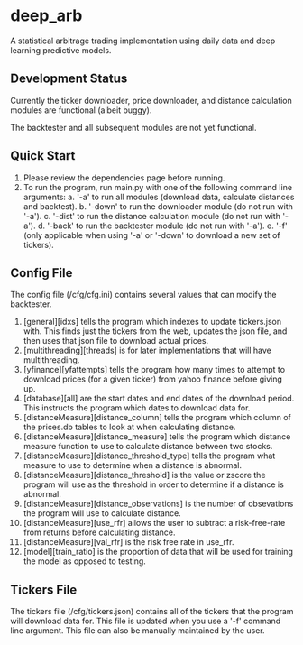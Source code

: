 # deep_arb
A statistical arbitrage trading implementation using daily data and deep learning predictive models.

## Development Status
Currently the ticker downloader, price downloader, and distance calculation modules are functional (albeit buggy).

The backtester and all subsequent modules are not yet functional.

## Quick Start
1. Please review the dependencies page before running.
2. To run the program, run main.py with one of the following command line arguments:
  a. '-a' to run all modules (download data, calculate distances and backtest).
  b. '-down' to run the downloader module (do not run with '-a').
  c. '-dist' to run the distance calculation module (do not run with '-a').
  d. '-back' to run the backtester module (do not run with '-a').
  e. '-f' (only applicable when using '-a' or '-down' to download a new set of tickers).
  
## Config File
The config file (/cfg/cfg.ini) contains several values that can modify the backtester.
1. [general][idxs] tells the program which indexes to update tickers.json with. This finds just the tickers from the web, updates the json file, and then uses that json file to download actual prices.
2. [multithreading][threads] is for later implementations that will have multithreading.
3. [yfinance][yfattempts] tells the program how many times to attempt to download prices (for a given ticker) from yahoo finance before giving up.
4. [database][all] are the start dates and end dates of the download period. This instructs the program which dates to download data for.
5. [distanceMeasure][distance_column] tells the program which column of the prices.db tables to look at when calculating distance.
6. [distanceMeasure][distance_measure] tells the program which distance measure function to use to calculate distance between two stocks.
7. [distanceMeasure][distance_threshold_type] tells the program what measure to use to determine when a distance is abnormal.
8. [distanceMeasure][distance_threshold] is the value or zscore the program will use as the threshold in order to determine if a distance is abnormal.
9. [distanceMeasure][distance_observations] is the number of obsevations the program will use to calculate distance.
10. [distanceMeasure][use_rfr] allows the user to subtract a risk-free-rate from returns before calculating distance.
11. [distanceMeasure][val_rfr] is the risk free rate in use_rfr.
12. [model][train_ratio] is the proportion of data that will be used for training the model as opposed to testing.

## Tickers File
The tickers file (/cfg/tickers.json) contains all of the tickers that the program will download data for. This file is updated when you use a '-f' command line argument. This file can also be manually maintained by the user.
